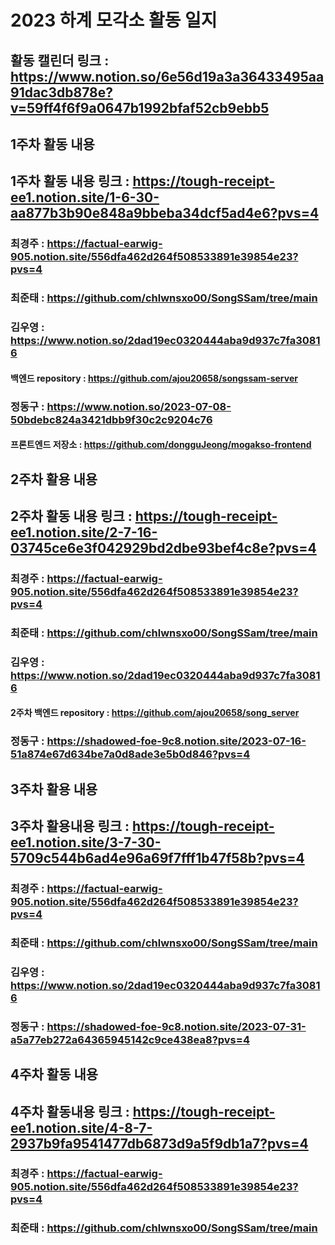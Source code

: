 # 2023 하계 모각소 활동 일지
## 활동 캘린더 링크 : https://www.notion.so/6e56d19a3a36433495aa91dac3db878e?v=59ff4f6f9a0647b1992bfaf52cb9ebb5

## 1주차 활동 내용
## 1주차 활동 내용 링크 : https://tough-receipt-ee1.notion.site/1-6-30-aa877b3b90e848a9bbeba34dcf5ad4e6?pvs=4
### 최경주 : https://factual-earwig-905.notion.site/556dfa462d264f508533891e39854e23?pvs=4

### 최준태 : https://github.com/chlwnsxo00/SongSSam/tree/main

### 김우영 : https://www.notion.so/2dad19ec0320444aba9d937c7fa30816
#### 백엔드 repository : https://github.com/ajou20658/songssam-server

### 정동구 : https://www.notion.so/2023-07-08-50bdebc824a3421dbb9f30c2c9204c76
#### 프론트엔드 저장소 : https://github.com/dongguJeong/mogakso-frontend

## 2주차 활용 내용
## 2주차 활동 내용 링크 : https://tough-receipt-ee1.notion.site/2-7-16-03745ce6e3f042929bd2dbe93bef4c8e?pvs=4
### 최경주 : https://factual-earwig-905.notion.site/556dfa462d264f508533891e39854e23?pvs=4
### 최준태 : https://github.com/chlwnsxo00/SongSSam/tree/main
### 김우영 : https://www.notion.so/2dad19ec0320444aba9d937c7fa30816
#### 2주차 백엔드 repository : https://github.com/ajou20658/song_server
### 정동구 : https://shadowed-foe-9c8.notion.site/2023-07-16-51a874e67d634be7a0d8ade3e5b0d846?pvs=4

## 3주차 활용 내용
## 3주차 활용내용 링크 : https://tough-receipt-ee1.notion.site/3-7-30-5709c544b6ad4e96a69f7fff1b47f58b?pvs=4
### 최경주 : https://factual-earwig-905.notion.site/556dfa462d264f508533891e39854e23?pvs=4
### 최준태 : https://github.com/chlwnsxo00/SongSSam/tree/main
### 김우영 : https://www.notion.so/2dad19ec0320444aba9d937c7fa30816
### 정동구 : https://shadowed-foe-9c8.notion.site/2023-07-31-a5a77eb272a64365945142c9ce438ea8?pvs=4

## 4주차 활동 내용
## 4주차 활동내용 링크 : https://tough-receipt-ee1.notion.site/4-8-7-2937b9fa9541477db6873d9a5f9db1a7?pvs=4
### 최경주 : https://factual-earwig-905.notion.site/556dfa462d264f508533891e39854e23?pvs=4
### 최준태 : https://github.com/chlwnsxo00/SongSSam/tree/main
